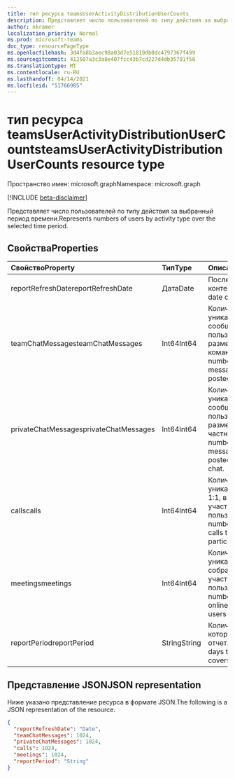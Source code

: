 ```yaml
---
title: тип ресурса teamsUserActivityDistributionUserCounts
description: Представляет число пользователей по типу действия за выбранный период времени.
author: nkramer
localization_priority: Normal
ms.prod: microsoft-teams
doc_type: resourcePageType
ms.openlocfilehash: 3d4fa8b3aec98a03d7e51819db0dc4797367f499
ms.sourcegitcommit: 412507a3c3a8e407fcc43b7cd227d4db35791f58
ms.translationtype: MT
ms.contentlocale: ru-RU
ms.lasthandoff: 04/14/2021
ms.locfileid: "51766985"
---
```

# <a name="teamsuseractivitydistributionusercounts-resource-type"></a><span data-ttu-id="8d1ad-103">тип ресурса teamsUserActivityDistributionUserCounts</span><span class="sxs-lookup"><span data-stu-id="8d1ad-103">teamsUserActivityDistributionUserCounts resource type</span></span>

<span data-ttu-id="8d1ad-104">Пространство имен: microsoft.graph</span><span class="sxs-lookup"><span data-stu-id="8d1ad-104">Namespace: microsoft.graph</span></span>

[!INCLUDE [beta-disclaimer](../../includes/beta-disclaimer.md)]

<span data-ttu-id="8d1ad-105">Представляет число пользователей по типу действия за выбранный период времени.</span><span class="sxs-lookup"><span data-stu-id="8d1ad-105">Represents numbers of users by activity type over the selected time period.</span></span>

## <a name="properties"></a><span data-ttu-id="8d1ad-106">Свойства</span><span class="sxs-lookup"><span data-stu-id="8d1ad-106">Properties</span></span>

| <span data-ttu-id="8d1ad-107">Свойство</span><span class="sxs-lookup"><span data-stu-id="8d1ad-107">Property</span></span>            | <span data-ttu-id="8d1ad-108">Тип</span><span class="sxs-lookup"><span data-stu-id="8d1ad-108">Type</span></span>   | <span data-ttu-id="8d1ad-109">Описание</span><span class="sxs-lookup"><span data-stu-id="8d1ad-109">Description</span></span>                                                  |
| :------------------ | :----- | ------------------------------------------------------------ |
| <span data-ttu-id="8d1ad-110">reportRefreshDate</span><span class="sxs-lookup"><span data-stu-id="8d1ad-110">reportRefreshDate</span></span>   | <span data-ttu-id="8d1ad-111">Дата</span><span class="sxs-lookup"><span data-stu-id="8d1ad-111">Date</span></span>   | <span data-ttu-id="8d1ad-112">Последняя дата контента.</span><span class="sxs-lookup"><span data-stu-id="8d1ad-112">The latest date of the content.</span></span>                              |
| <span data-ttu-id="8d1ad-113">teamChatMessages</span><span class="sxs-lookup"><span data-stu-id="8d1ad-113">teamChatMessages</span></span>    | <span data-ttu-id="8d1ad-114">Int64</span><span class="sxs-lookup"><span data-stu-id="8d1ad-114">Int64</span></span>  | <span data-ttu-id="8d1ad-115">Количество уникальных сообщений, которые пользователи разместили в командном чате.</span><span class="sxs-lookup"><span data-stu-id="8d1ad-115">The number of unique messages that users posted in a team chat.</span></span> |
| <span data-ttu-id="8d1ad-116">privateChatMessages</span><span class="sxs-lookup"><span data-stu-id="8d1ad-116">privateChatMessages</span></span> | <span data-ttu-id="8d1ad-117">Int64</span><span class="sxs-lookup"><span data-stu-id="8d1ad-117">Int64</span></span>  | <span data-ttu-id="8d1ad-118">Количество уникальных сообщений, которые пользователи разместили в частном чате.</span><span class="sxs-lookup"><span data-stu-id="8d1ad-118">The number of unique messages that users posted in a private chat.</span></span> |
| <span data-ttu-id="8d1ad-119">calls</span><span class="sxs-lookup"><span data-stu-id="8d1ad-119">calls</span></span>               | <span data-ttu-id="8d1ad-120">Int64</span><span class="sxs-lookup"><span data-stu-id="8d1ad-120">Int64</span></span>  | <span data-ttu-id="8d1ad-121">Количество уникальных вызовов 1:1, в которые участвовали пользователи.</span><span class="sxs-lookup"><span data-stu-id="8d1ad-121">The number of unique 1:1 calls that users participated in.</span></span>   |
| <span data-ttu-id="8d1ad-122">meetings</span><span class="sxs-lookup"><span data-stu-id="8d1ad-122">meetings</span></span>            | <span data-ttu-id="8d1ad-123">Int64</span><span class="sxs-lookup"><span data-stu-id="8d1ad-123">Int64</span></span>  | <span data-ttu-id="8d1ad-124">Количество уникальных онлайн-собраний, в которые участвовали пользователи.</span><span class="sxs-lookup"><span data-stu-id="8d1ad-124">The number of unique online meetings that users participated in.</span></span> |
| <span data-ttu-id="8d1ad-125">reportPeriod</span><span class="sxs-lookup"><span data-stu-id="8d1ad-125">reportPeriod</span></span>        | <span data-ttu-id="8d1ad-126">String</span><span class="sxs-lookup"><span data-stu-id="8d1ad-126">String</span></span> | <span data-ttu-id="8d1ad-127">Количество дней, которые охватывает отчет.</span><span class="sxs-lookup"><span data-stu-id="8d1ad-127">The number of days the report covers.</span></span>                        |

## <a name="json-representation"></a><span data-ttu-id="8d1ad-128">Представление JSON</span><span class="sxs-lookup"><span data-stu-id="8d1ad-128">JSON representation</span></span>

<span data-ttu-id="8d1ad-129">Ниже указано представление ресурса в формате JSON.</span><span class="sxs-lookup"><span data-stu-id="8d1ad-129">The following is a JSON representation of the resource.</span></span>

<!-- {
  "blockType": "resource",
  "@odata.type": "microsoft.graph.teamsUserActivityDistributionUserCounts"
} -->

```json
{
  "reportRefreshDate": "Date", 
  "teamChatMessages": 1024, 
  "privateChatMessages": 1024, 
  "calls": 1024, 
  "meetings": 1024, 
  "reportPeriod": "String"
}
```



